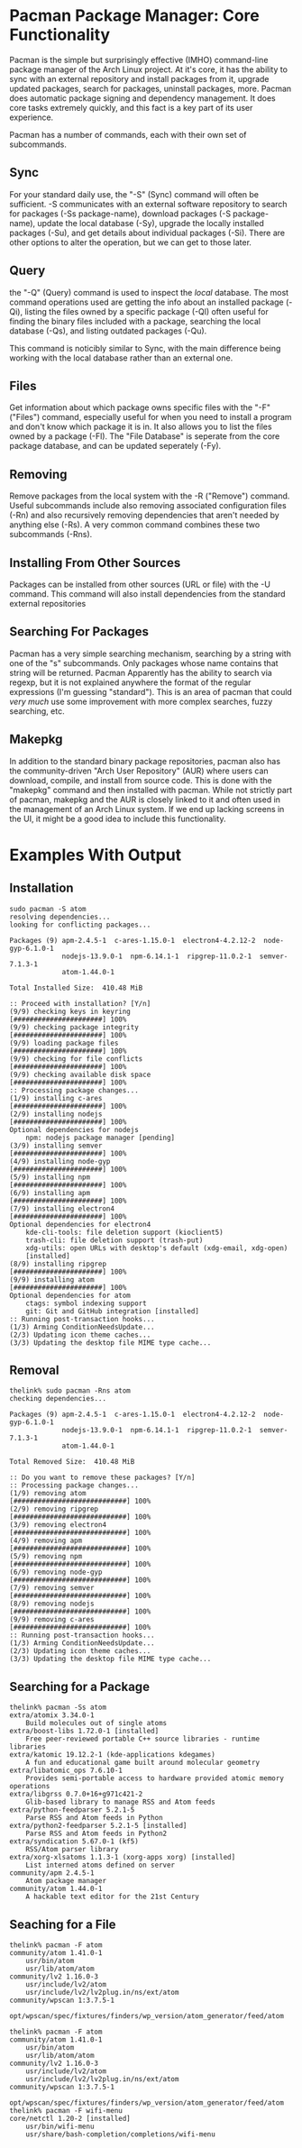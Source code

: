 Pacman Package Manager: Core Functionality
==========================================

Pacman is the simple but surprisingly effective (IMHO) command-line package manager of the Arch Linux project. At it's core, it has the ability to sync with an external repository and install packages from it, upgrade updated packages, search for packages, uninstall packages, more. Pacman does automatic package signing and dependency management. It does core tasks extremely quickly, and this fact is a key part of its user experience.

Pacman has a number of commands, each with their own set of subcommands.

Sync
----
 For your standard daily use, the "-S" (Sync) command will often be sufficient. -S communicates with an external software repository to search for packages (-Ss package-name), download packages (-S package-name), update the local database (-Sy), upgrade the locally installed packages (-Su), and get details about individual packages (-Si). There are other options to alter the operation, but we can get to those later.

Query
-----
the "-Q" (Query) command is used to inspect the *local* database. The most command operations used are getting the info about an installed package (-Qi), listing the files owned by a specific package (-Ql) often useful for finding the binary files included with a package, searching the local database (-Qs), and listing outdated packages (-Qu).

This command is noticibly similar to Sync, with the main difference being working with the local database rather than an external one.

Files
-----
Get information about which package owns specific files with the "-F" ("Files") command, especially useful for when you need to install a program and don't know which package it is in. It also allows you to list the files owned by a package (-Fl). The "File Database" is seperate from the core package database, and can be updated seperately (-Fy).

Removing
--------
Remove packages from the local system with the -R ("Remove") command. Useful subcommands include also removing associated configuration files (-Rn) and also recursively removing dependencies that aren't needed by anything else (-Rs). A very common command combines these two subcommands (-Rns). 

Installing From Other Sources 
-----------------------------
Packages can be installed from other sources (URL or file) with the -U command. This command will also install dependencies from the standard external repositories

Searching For Packages
----------------------
Pacman has a very simple searching mechanism, searching by a string with one of the "s" subcommands. Only packages whose name contains that string will be returned. Pacman Apparently has the ability to search via regexp, but it is not explained anywhere the format of the regular expressions (I'm guessing "standard"). This is an area of pacman that could *very much* use some improvement with more complex searches, fuzzy searching, etc.

Makepkg
-------
In addition to the standard binary package repositories, pacman also has the community-driven "Arch User Repository" (AUR) where users can download, compile, and install from source code. This is done with the "makepkg" command and then installed with pacman. While not strictly part of pacman, makepkg and the AUR is closely linked to it and often used in the management of an Arch Linux system. If we end up lacking screens in the UI, it might be a good idea to include this functionality. 

Examples With Output
====================

Installation
------------

~~~~~~
sudo pacman -S atom
resolving dependencies...
looking for conflicting packages...

Packages (9) apm-2.4.5-1  c-ares-1.15.0-1  electron4-4.2.12-2  node-gyp-6.1.0-1
             nodejs-13.9.0-1  npm-6.14.1-1  ripgrep-11.0.2-1  semver-7.1.3-1
             atom-1.44.0-1

Total Installed Size:  410.48 MiB

:: Proceed with installation? [Y/n] 
(9/9) checking keys in keyring                     [######################] 100%
(9/9) checking package integrity                   [######################] 100%
(9/9) loading package files                        [######################] 100%
(9/9) checking for file conflicts                  [######################] 100%
(9/9) checking available disk space                [######################] 100%
:: Processing package changes...
(1/9) installing c-ares                            [######################] 100%
(2/9) installing nodejs                            [######################] 100%
Optional dependencies for nodejs
    npm: nodejs package manager [pending]
(3/9) installing semver                            [######################] 100%
(4/9) installing node-gyp                          [######################] 100%
(5/9) installing npm                               [######################] 100%
(6/9) installing apm                               [######################] 100%
(7/9) installing electron4                         [######################] 100%
Optional dependencies for electron4
    kde-cli-tools: file deletion support (kioclient5)
    trash-cli: file deletion support (trash-put)
    xdg-utils: open URLs with desktop's default (xdg-email, xdg-open)
    [installed]
(8/9) installing ripgrep                           [######################] 100%
(9/9) installing atom                              [######################] 100%
Optional dependencies for atom
    ctags: symbol indexing support
    git: Git and GitHub integration [installed]
:: Running post-transaction hooks...
(1/3) Arming ConditionNeedsUpdate...
(2/3) Updating icon theme caches...
(3/3) Updating the desktop file MIME type cache...
~~~~~~

Removal
-------

~~~
thelink% sudo pacman -Rns atom          
checking dependencies...

Packages (9) apm-2.4.5-1  c-ares-1.15.0-1  electron4-4.2.12-2  node-gyp-6.1.0-1
             nodejs-13.9.0-1  npm-6.14.1-1  ripgrep-11.0.2-1  semver-7.1.3-1
             atom-1.44.0-1

Total Removed Size:  410.48 MiB

:: Do you want to remove these packages? [Y/n] 
:: Processing package changes...
(1/9) removing atom                                    [############################] 100%
(2/9) removing ripgrep                                 [############################] 100%
(3/9) removing electron4                               [############################] 100%
(4/9) removing apm                                     [############################] 100%
(5/9) removing npm                                     [############################] 100%
(6/9) removing node-gyp                                [############################] 100%
(7/9) removing semver                                  [############################] 100%
(8/9) removing nodejs                                  [############################] 100%
(9/9) removing c-ares                                  [############################] 100%
:: Running post-transaction hooks...
(1/3) Arming ConditionNeedsUpdate...
(2/3) Updating icon theme caches...
(3/3) Updating the desktop file MIME type cache...
~~~

Searching for a Package
-----------------------

~~~
thelink% pacman -Ss atom
extra/atomix 3.34.0-1
    Build molecules out of single atoms
extra/boost-libs 1.72.0-1 [installed]
    Free peer-reviewed portable C++ source libraries - runtime libraries
extra/katomic 19.12.2-1 (kde-applications kdegames)
    A fun and educational game built around molecular geometry
extra/libatomic_ops 7.6.10-1
    Provides semi-portable access to hardware provided atomic memory operations
extra/libgrss 0.7.0+16+g971c421-2
    Glib-based library to manage RSS and Atom feeds
extra/python-feedparser 5.2.1-5
    Parse RSS and Atom feeds in Python
extra/python2-feedparser 5.2.1-5 [installed]
    Parse RSS and Atom feeds in Python2
extra/syndication 5.67.0-1 (kf5)
    RSS/Atom parser library
extra/xorg-xlsatoms 1.1.3-1 (xorg-apps xorg) [installed]
    List interned atoms defined on server
community/apm 2.4.5-1
    Atom package manager
community/atom 1.44.0-1
    A hackable text editor for the 21st Century
~~~

Seaching for a File
-------------------

~~~
thelink% pacman -F atom 
community/atom 1.41.0-1
    usr/bin/atom
    usr/lib/atom/atom
community/lv2 1.16.0-3
    usr/include/lv2/atom
    usr/include/lv2/lv2plug.in/ns/ext/atom
community/wpscan 1:3.7.5-1
    opt/wpscan/spec/fixtures/finders/wp_version/atom_generator/feed/atom
~~~

~~~
thelink% pacman -F atom 
community/atom 1.41.0-1
    usr/bin/atom
    usr/lib/atom/atom
community/lv2 1.16.0-3
    usr/include/lv2/atom
    usr/include/lv2/lv2plug.in/ns/ext/atom
community/wpscan 1:3.7.5-1
    opt/wpscan/spec/fixtures/finders/wp_version/atom_generator/feed/atom
thelink% pacman -F wifi-menu
core/netctl 1.20-2 [installed]
    usr/bin/wifi-menu
    usr/share/bash-completion/completions/wifi-menu
~~~
